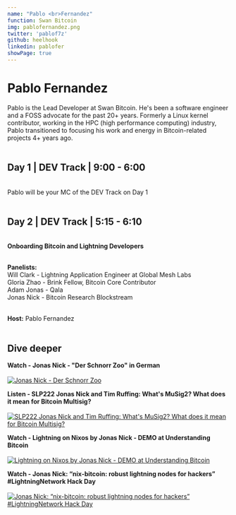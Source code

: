```yaml
---
name: "Pablo <br>Fernandez"
function: Swan Bitcoin
img: pablofernandez.png
twitter: 'pablof7z'
github: heelhook
linkedin: pablofer
showPage: true
---
```


# Pablo Fernandez
 
Pablo is the Lead Developer at Swan Bitcoin. He's been a software engineer and a FOSS advocate for the past 20+ years. Formerly a Linux kernel contributor, working in the HPC (high performance computing) industry, Pablo transitioned to focusing his work and energy in Bitcoin-related projects 4+ years ago.
<br><br>

## Day 1 | DEV Track | 9:00 - 6:00
<br>
Pablo will be your MC of the DEV Track on Day 1<br><br>

## Day 2 | DEV Track | 5:15 - 6:10
<br>
<b>Onboarding Bitcoin and Lightning Developers</b><br><br>

<b>Panelists:</b><br>
Will Clark - Lightning Application Engineer at Global Mesh Labs<br>
Gloria Zhao - Brink Fellow, Bitcoin Core Contributor<br>
Adam Jonas - Qala<br>
Jonas Nick - Bitcoin Research Blockstream<br><br>

<b>Host:</b> Pablo Fernandez
<br><br>

## Dive deeper


<div class="grid grid-cols-2 gap-5">
<div class="p-3 my-2">

**Watch - Jonas Nick - "Der Schnorr Zoo" in German** <br><br>
[ ![Jonas Nick - Der Schnorr Zoo](/content/jonas_zitadelle.png)](https://youtu.be/n9OWZq5z49I?t=3631/)
</div>

<div class="p-3 my-2">

**Listen - SLP222 Jonas Nick and Tim Ruffing: What's MuSig2? What does it mean for Bitcoin Multisig?** <br><br>
[ ![SLP222 Jonas Nick and Tim Ruffing: What's MuSig2? What does it mean for Bitcoin Multisig?](/content/jonas_livera.png)](https://stephanlivera.com/episode/222/)
</div>

<div class="p-3 my-2">

**Watch - Lightning on Nixos by Jonas Nick - DEMO at Understanding Bitcoin** <br><br>
[ ![Lightning on Nixos by Jonas Nick - DEMO at Understanding Bitcoin](/content/jonas_understanding.png)](https://www.youtube.com/watch?v=m0VmZPpxtLY/)
</div>

<div class="p-3 my-2">

**Watch - Jonas Nick: “nix-bitcoin: robust lightning nodes for hackers” #LightningNetwork Hack Day** <br><br>
[ ![Jonas Nick: “nix-bitcoin: robust lightning nodes for hackers” #LightningNetwork Hack Day](/content/jonas_hackdays.png)](https://www.youtube.com/watch?v=oYnvvIyR8uA/)
</div>

</div>

<br>

